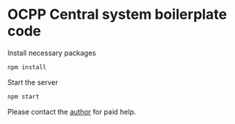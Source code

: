 # OCPP Central system boilerplate code

Install necessary packages

```bash
npm install
```

Start the server

```bash
npm start
```

Please contact the [author](mailto:hello@snehanshu.tech?subject=Help+required+regarding+an+OCPP+project) for paid help.
